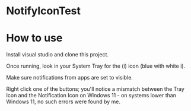# NotifyIconTest

# How to use
Install visual studio and clone this project. 

Once running, look in your System Tray for the (i) icon (blue with white i). 

Make sure notifications from apps are set to visible. 

Right click one of the buttons; you'll notice a mismatch between the Tray Icon and the Notification Icon on Windows 11 - on systems lower than Windows 11, no such errors were found by me.
